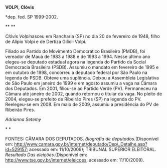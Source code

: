 **VOLPI, Clóvis**

\*dep. fed. SP 1999-2002.

** **

*Clóvis Volpi*nasceu em Rancharia (SP) no dia 20 de fevereiro de 1948,
filho de Alípio Volpi e de Dertiza Gilioli Volpi.

Filiado ao Partido do Movimento Democrático Brasileiro (PMDB), foi
vereador de Mauá de 1983 a 1988 e de 1993 a 1994. Nesse último ano
elegeu-se deputado estadual agora na legenda do Partido da Social
Democracia Brasileira (PSDB). Assumiu o mandato em fevereiro de 1995 e
em outubro de 1998, concorreu a deputado federal por São Paulo na
legenda do PSDB. Obteve uma suplência. Deixou a Assembleia Legislativa
de São Paulo em janeiro de 1999 e em agosto assumiu a vaga na Câmara dos
Deputados. Em 2001, filiou-se ao Partido Verde (PV). Permaneceu na
Câmara até janeiro de 2002, quando retornou o titular da vaga. No pleito
de 2004, elegeu-se prefeito de Ribeirão Pires (SP) na legenda do PV.
Reelegeu-se em 2008. Em maio de 2009, assumiu a presidência do PV de
Ribeirão Pires.

*Adrianna Setemy*

* *

FONTES: CÂMARA DOS DEPUTADOS. *Biografia de deputados.*(Disponível em:
http://www.camara.gov.br/internet/deputado/Dep\_Detalhe.asp?id=529157;
acessado em: 11/10/2009); TRIBUNAL SUPERIOR ELEITORAL. *Resultado Das
eleições.*(Disponível em: http://www.tse.gov.br/internet/eleicoes;
acessado em: 11/10/2009).

 
